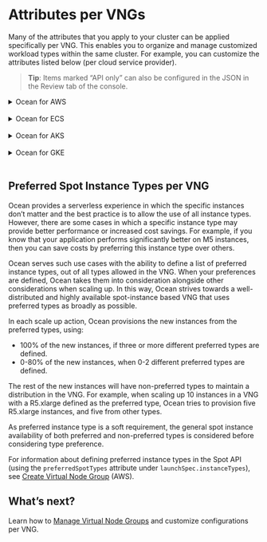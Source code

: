 # Attributes per VNGs

Many of the attributes that you apply to your cluster can be applied specifically per VNG. This enables you to organize and manage customized workload types within the same cluster. For example, you can customize the attributes listed below (per cloud service provider).

> **Tip**: Items marked “API only” can also be configured in the JSON in the Review tab of the console.

<details>
  <summary markdown="span">Ocean for AWS</summary>

### Ocean for AWS Kubernetes

The following is a list of attributes customizable per VNG in Ocean for AWS.

- Automatic Headroom
- Associate Public IP (API only)
- Block Device Mappings
- Elastic IPs
- Manual Headroom
- Instance Types (These must be a subset of the instance types defined for the Ocean cluster.)
- Instance Profile
- Labels
- Launch Instance (API only)
- Maximum Nodes
- Minimum Nodes (API only)
- Metadata v2 (API only
- Preferred Spot Instance Types (API only)
- Restrict scale down
- Roll (API only)
- Scheduled manual headroom (API only)
- Security Group IDs
- Shutdown hours
- Spot% to use within the VNG
- Subnet IDs
- Tags
- Taints
- User Data

For example, you could use the Labels and Taints attributes to instruct Ocean which labels and taints are applied on the nodes using the user data, and effectively connect between the cloud infrastructure properties and Kubernetes node labels that will be used on applications using node affinity.

> **Tip**: If automatic headroom is configured, you must set `autoScaler.enableAutomaticAndManualHeadroom` to True at the Ocean level in order to ensure that the manual headroom will be effective.

</details><br>

<details>
  <summary markdown="span">Ocean for ECS</summary>

### Ocean for ECS

The following is a list of attributes customizable per VNG in Ocean for ECS.

- Attributes
- Block Device Mappy
- Instance Profile
- Instance Types (API only)
- Launch Instance (API only)
- Manual Headroom
- Metadata v2 (API only)
- Restrict Scaledown
- Roll (API only)
- Schedualed manual headroom (API only)
- Security Group
- Subnets
- Tags and Metadata
- User Data

> **Tip**: If automatic headroom is configured, you must set `autoScaler.enableAutomaticAndManualHeadroom` to True at the Ocean level in order to ensure that the manual headroom will be effective.

</details><br>

<details>
  <summary markdown="span">Ocean for AKS</summary>

### Ocean for AKS

The following is a list of attributes customizable per VNG in Ocean for AKS.

- Automatic Headroom
- Availability zone (API only)
- Headroom
- Labels
- Maximum Nodes
- OS Disk Type and Size
- Shutdown hours
- Tags
- Taints

</details><br>

<details>
  <summary markdown="span">Ocean for GKE</summary>

### Ocean for GKE

The following is a list of attributes customizable per VNG in Ocean for GKE.

- Automatic Headroom
- Availability zone
- Headroom
- Instance Types (API only. These must be a subset of the instance types defined for the Ocean cluster.)
- Instance Types (API only)
- Instance Profile (API only)
- Labels
- Launch Instance (API only)
- Local SSD (API only)
- Maximum Nodes
- Minimum Nodes
- Preemptible% to use within the VNG
- Restrict scale down
- Roll (API only)
- Root Volume Size
- Root Volume Type (API only)
- Schedualed manual headroom (API only)
- Shielded VMs (API only)
- Shutdown hours
- Tags & Metadata (API only)
- Taints

> **Tip**: If automatic headroom is configured, you must set `autoScaler.enableAutomaticAndManualHeadroom` to True at the Ocean level in order to ensure that the manual headroom will be effective.

### Local SSD Support

Ocean for GKE allows the utilization of local SSD disks, high-performance local disks which are useful with specific workloads such as those that heavily use caching. You can define SSD disks in your Ocean VNG configuration by using localSsdCount to configure the number of SSD disks to be connected to each VM in the VNG.

Once configured, whenever the Ocean autoscaler scales up, Ocean will automatically connect the local SSDs to the new VM. Note that local SSDs are limited to specific machine types. Ocean will automatically filter out the machine types that are not compatible. For information about the API, see Local SSD in the Spot API.

</details><br>

## Preferred Spot Instance Types per VNG

Ocean provides a serverless experience in which the specific instances don’t matter and the best practice is to allow the use of all instance types. However, there are some cases in which a specific instance type may provide better performance or increased cost savings. For example, if you know that your application performs significantly better on M5 instances, then you can save costs by preferring this instance type over others.

Ocean serves such use cases with the ability to define a list of preferred instance types, out of all types allowed in the VNG. When your preferences are defined, Ocean takes them into consideration alongside other considerations when scaling up. In this way, Ocean strives towards a well-distributed and highly available spot-instance based VNG that uses preferred types as broadly as possible.

In each scale up action, Ocean provisions the new instances from the preferred types, using:

- 100% of the new instances, if three or more different preferred types are defined.
- 0-80% of the new instances, when 0-2 different preferred types are defined.

The rest of the new instances will have non-preferred types to maintain a distribution in the VNG. For example, when scaling up 10 instances in a VNG with a R5.xlarge defined as the preferred type, Ocean tries to provision five R5.xlarge instances, and five from other types.

As preferred instance type is a soft requirement, the general spot instance availability of both preferred and non-preferred types is considered before considering type preference.

For information about defining preferred instance types in the Spot API (using the `preferredSpotTypes` attribute under `launchSpec.instanceTypes`), see [Create Virtual Node Group](https://docs.spot.io/api/#operation/OceanAWSLaunchSpecCreate) (AWS).

## What’s next?

Learn how to [Manage Virtual Node Groups](ocean/tutorials/manage-virtual-node-groups.md) and customize configurations per VNG.
